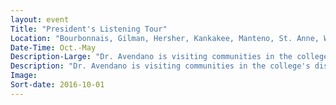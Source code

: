 ```yaml
---
layout: event
Title: "President's Listening Tour"
Location: "Bourbonnais, Gilman, Hersher, Kankakee, Manteno, St. Anne, Watseka"
Date-Time: Oct.-May
Description-Large: "Dr. Avendano is visiting communities in the college's district to learn about area needs from residents, employers and community leaders."
Description: "Dr. Avendano is visiting communities in the college's district to learn about area needs from residents, employers and community leaders."
Image:
Sort-date: 2016-10-01
---
```

